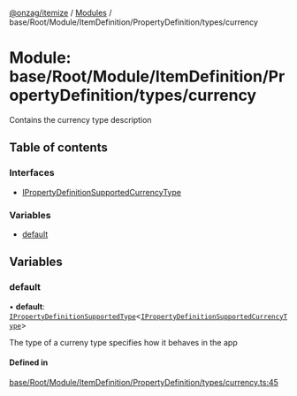 [@onzag/itemize](../README.md) / [Modules](../modules.md) / base/Root/Module/ItemDefinition/PropertyDefinition/types/currency

# Module: base/Root/Module/ItemDefinition/PropertyDefinition/types/currency

Contains the currency type description

## Table of contents

### Interfaces

- [IPropertyDefinitionSupportedCurrencyType](../interfaces/base_Root_Module_ItemDefinition_PropertyDefinition_types_currency.IPropertyDefinitionSupportedCurrencyType.md)

### Variables

- [default](base_Root_Module_ItemDefinition_PropertyDefinition_types_currency.md#default)

## Variables

### default

• **default**: [`IPropertyDefinitionSupportedType`](../interfaces/base_Root_Module_ItemDefinition_PropertyDefinition_types.IPropertyDefinitionSupportedType.md)<[`IPropertyDefinitionSupportedCurrencyType`](../interfaces/base_Root_Module_ItemDefinition_PropertyDefinition_types_currency.IPropertyDefinitionSupportedCurrencyType.md)\>

The type of a curreny type specifies how it behaves in the app

#### Defined in

[base/Root/Module/ItemDefinition/PropertyDefinition/types/currency.ts:45](https://github.com/onzag/itemize/blob/a24376ed/base/Root/Module/ItemDefinition/PropertyDefinition/types/currency.ts#L45)
